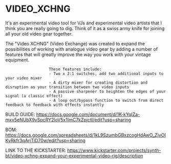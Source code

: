 # VIDEO_XCHNG

It's an experimental video tool for VJs and experimental video artists that I think you are really going to dig. Think of it as a swiss army knife for joining all your old video gear together. 

  The "Video XCHNG" (Video Exchange) was created to expand the possibilities of working with analogue video gear by adding a number of features that will greatly improve the way you work with your vintage equipment.


                       These features include:
                       - Two x 2:1 switches, add two additional inputs to your video mixer
                       - A dirty mixer for creating distortion and disruption as your transition between two video inputs
                       - A passive sharpener to heighten the edges of your signal (a classic effect)
                       - A loop out/bypass function to switch from direct feedback to feedback with effects instantly
                       
BUILD GUIDE: https://docs.google.com/document/d/1K-kYqIZa-mxv5eNUbX9vSpcRY2loV5x1ImC7kZpjctI/edit?usp=sharing

BOM: https://docs.google.com/spreadsheets/d/1kL9SzumbGBxzcogHdAwO_ZjvOIKyRkfr3qArjTiD70w/edit?usp=sharing

LINK TO THE KICKSTARTER: https://www.kickstarter.com/projects/synth-bt/video-xchng-expand-your-experimental-video-rig/description
